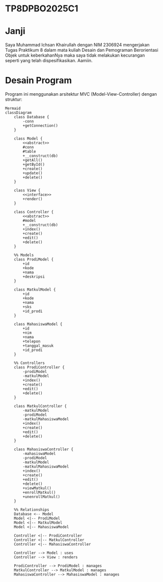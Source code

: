 # TP8DPBO2025C1

# Janji
Saya Muhammad Ichsan Khairullah dengan NIM 2306924 mengerjakan Tugas Praktikum 8 dalam mata kuliah Desain dan Pemograman Berorientasi Objek untuk keberkahanNya maka saya tidak melakukan kecurangan seperti yang telah dispesifikasikan. Aamiin.

# Desain Program
Program ini menggunakan arsitektur MVC (Model-View-Controller) dengan struktur:
```
Mermaid
classDiagram
    class Database {
        -conn
        +getConnection()
    }
    
    class Model {
        <<abstract>>
        #conn
        #table
        +__construct(db)
        +getAll()
        +getById()
        +create()
        +update()
        +delete()
    }

    class View {
        <<interface>>
        +render()
    }

    class Controller {
        <<abstract>>
        #model
        +__construct(db)
        +index()
        +create()
        +edit()
        +delete()
    }

    %% Models
    class ProdiModel {
        +id
        +kode
        +nama
        +deskripsi
    }

    class MatkulModel {
        +id
        +kode
        +nama
        +sks
        +id_prodi
    }

    class MahasiswaModel {
        +id
        +nim
        +nama
        +telepon
        +tanggal_masuk
        +id_prodi
    }

    %% Controllers
    class ProdiController {
        -prodiModel
        -matkulModel
        +index()
        +create()
        +edit()
        +delete()
    }

    class MatkulController {
        -matkulModel
        -prodiModel
        -matkulMahasiswaModel
        +index()
        +create()
        +edit()
        +delete()
    }

    class MahasiswaController {
        -mahasiswaModel
        -prodiModel
        -matkulModel
        -matkulMahasiswaModel
        +index()
        +create()
        +edit()
        +delete()
        +viewMatkul()
        +enrollMatkul()
        +unenrollMatkul()
    }

    %% Relationships
    Database <-- Model
    Model <|-- ProdiModel
    Model <|-- MatkulModel
    Model <|-- MahasiswaModel
    
    Controller <|-- ProdiController
    Controller <|-- MatkulController
    Controller <|-- MahasiswaController
    
    Controller --> Model : uses
    Controller --> View : renders

    ProdiController --> ProdiModel : manages
    MatkulController --> MatkulModel : manages
    MahasiswaController --> MahasiswaModel : manages
```
